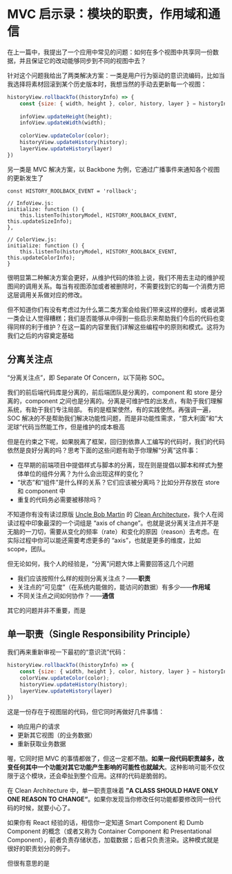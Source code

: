 # MVC 启示录：模块的职责，作用域和通信

在上一篇中，我提出了一个应用中常见的问题：如何在多个视图中共享同一份数据，并且保证它的改动能够同步到不同的视图中去？

针对这个问题我给出了两类解决方案：一类是用户行为驱动的意识流编码，比如当我选择将素材回滚到某个历史版本时，我想当然的手动去更新每一个视图：

```javascript
historyView.rollbackTo((historyInfo) => {
   	const {size: { width, height }, color, history, layer } = historyInfo;
    
    infoView.updateHeight(height);
    infoView.updateWidth(width);
    
    colorView.updateColor(color);
    historyView.updateHistory(history);
    layerView.updateHistory(layer)
})
```

另一类是 MVC 解决方案，以 Backbone 为例，它通过广播事件来通知各个视图的更新发生了

```javacript
const HISTORY_ROOLBACK_EVENT = 'rollback';

// InfoView.js:
initialize: function () {
    this.listenTo(historyModel, HISTORY_ROOLBACK_EVENT, this.updateSizeInfo);
},

// ColorView.js:
initialize: function () {
    this.listenTo(historyModel, HISTORY_ROOLBACK_EVENT, this.updateColorInfo);
}
```

很明显第二种解决方案会更好，从维护代码的体验上说，我们不用去主动的维护视图间的调用关系。每当有视图添加或者被删除时，不需要找到它的每一个消费方把这层调用关系做对应的修改。

但不知道你们有没有考虑过为什么第二类方案会给我们带来这样的便利，或者说第一类会让人觉得糟糕；我们是否能够从中得到一些启示来帮助我们今后的代码也变得同样的利于维护？在这一篇的内容里我们详解这些编程中的原则和模式。这将为我们之后的内容奠定基础

## 分离关注点

“分离关注点”，即 Separate Of Concern，以下简称 SOC。

我们的前后端代码库是分离的，前后端团队是分离的，component 和 store 是分离的，component 之间也是分离的。分离是可维护性的出发点，有助于我们理解系统，有助于我们专注局部。 有的是框架使然，有的实践使然。再强调一遍，SOC 解决的不是帮助我们解决功能性问题，而是非功能性需求，“意大利面”和“大泥球”代码当然能工作，但是维护的成本极高

但是在约束之下呢，如果脱离了框架，回归到依靠人工编写的代码时，我们的代码依然是良好分离的吗？思考下面的这些问题有助于你理解“分离”这件事：

- 在早期的前端项目中提倡样式与脚本的分离，现在则是提倡以脚本和样式为整体单位的组件分离？为什么会出现这样的变化？
- “状态”和“组件”是什么样的关系？它们应该被分离吗？比如分开存放在 store 和 component 中
- 重复的代码务必需要被移除吗？

不知道你有没有读过原版 [Uncle Bob Martin](https://twitter.com/unclebobmartin?lang=en) 的 [Clean Architecture](https://www.amazon.com/Clean-Architecture-Craftsmans-Software-Structure/dp/0134494164)，我个人在阅读过程中印象最深的一个词组是 “axis of change”。也就是说分离关注点并不是无脑的一刀切，需要从变化的频率（rate）和变化的原因（reason）去考虑。在实际过程中你可以能还需要考虑更多的 “axis”，也就是更多的维度，比如 scope，团队。

但无论如何，我个人的经验是，“分离”问题大体上需要回答这几个问题

- 我们应该按照什么样的规则分离关注点？——**职责**
- 关注点的“可见度”（在系统内能做的，能访问的数据）有多少——**作用域**
- 不同关注点之间如何协作？——**通信**

其它的问题并非不重要，而是

## 单一职责（Single Responsibility Principle）

我们再来重新审视一下最初的“意识流”代码：

```javascript
historyView.rollbackTo((historyInfo) => {
   	const {size: { width, height }, color, history, layer } = historyInfo;
    colorView.updateColor(color);
    historyView.updateHistory(history);
    layerView.updateHistory(layer)
})
```

这是一份存在于视图层的代码，但它同时再做好几件事情：

- 响应用户的请求
- 更新其它视图（的业务数据）
- 重新获取业务数据

喔，它同时把 MVC 的事情都做了，但这一定都不酷。**如果一段代码职责越多，改变任何其中一个功能对其它功能产生影响的可能性也就越大**。这种影响可能不仅仅限于这个模块，还会牵扯到整个应用。这样的代码是脆弱的。

在 Clean Architecture 中，单一职责意味着 **”A CLASS SHOULD HAVE ONLY ONE REASON TO CHANGE“**。如果你发现当你修改任何功能都要修改同一份代码的时候，就要小心了。

如果你有 React 经验的话，相信你一定知道 Smart Component 和 Dumb Component 的概念（或者又称为 Container Component 和 Presentational Component），前者负责存储状态，加载数据；后者只负责渲染。这种模式就是很好的职责划分的例子。

但很有意思的是
